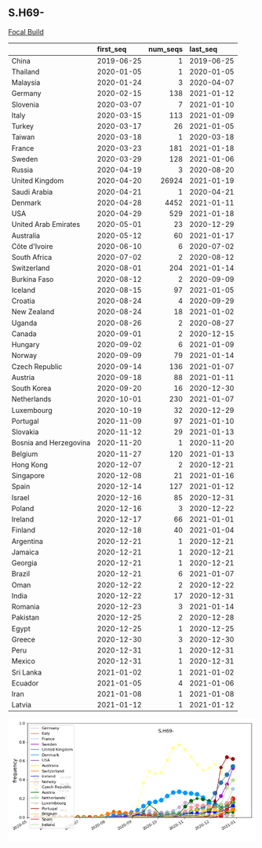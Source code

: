 

## S.H69-
[Focal Build](https://nextstrain.org/groups/neherlab/ncov/S.H69-?c=gt-S_69,501,453)

|                        | first_seq   |   num_seqs | last_seq   |
|:-----------------------|:------------|-----------:|:-----------|
| China                  | 2019-06-25  |          1 | 2019-06-25 |
| Thailand               | 2020-01-05  |          1 | 2020-01-05 |
| Malaysia               | 2020-01-24  |          3 | 2020-04-07 |
| Germany                | 2020-02-15  |        138 | 2021-01-12 |
| Slovenia               | 2020-03-07  |          7 | 2021-01-10 |
| Italy                  | 2020-03-15  |        113 | 2021-01-09 |
| Turkey                 | 2020-03-17  |         26 | 2021-01-05 |
| Taiwan                 | 2020-03-18  |          1 | 2020-03-18 |
| France                 | 2020-03-23  |        181 | 2021-01-18 |
| Sweden                 | 2020-03-29  |        128 | 2021-01-06 |
| Russia                 | 2020-04-19  |          3 | 2020-08-20 |
| United Kingdom         | 2020-04-20  |      26924 | 2021-01-19 |
| Saudi Arabia           | 2020-04-21  |          1 | 2020-04-21 |
| Denmark                | 2020-04-28  |       4452 | 2021-01-11 |
| USA                    | 2020-04-29  |        529 | 2021-01-18 |
| United Arab Emirates   | 2020-05-01  |         23 | 2020-12-29 |
| Australia              | 2020-05-12  |         60 | 2021-01-17 |
| Côte d'Ivoire          | 2020-06-10  |          6 | 2020-07-02 |
| South Africa           | 2020-07-02  |          2 | 2020-08-12 |
| Switzerland            | 2020-08-01  |        204 | 2021-01-14 |
| Burkina Faso           | 2020-08-12  |          2 | 2020-09-09 |
| Iceland                | 2020-08-15  |         97 | 2021-01-05 |
| Croatia                | 2020-08-24  |          4 | 2020-09-29 |
| New Zealand            | 2020-08-24  |         18 | 2021-01-02 |
| Uganda                 | 2020-08-26  |          2 | 2020-08-27 |
| Canada                 | 2020-09-01  |          2 | 2020-12-15 |
| Hungary                | 2020-09-02  |          6 | 2021-01-09 |
| Norway                 | 2020-09-09  |         79 | 2021-01-14 |
| Czech Republic         | 2020-09-14  |        136 | 2021-01-07 |
| Austria                | 2020-09-18  |         88 | 2021-01-11 |
| South Korea            | 2020-09-20  |         16 | 2020-12-30 |
| Netherlands            | 2020-10-01  |        230 | 2021-01-07 |
| Luxembourg             | 2020-10-19  |         32 | 2020-12-29 |
| Portugal               | 2020-11-09  |         97 | 2021-01-10 |
| Slovakia               | 2020-11-12  |         29 | 2021-01-13 |
| Bosnia and Herzegovina | 2020-11-20  |          1 | 2020-11-20 |
| Belgium                | 2020-11-27  |        120 | 2021-01-13 |
| Hong Kong              | 2020-12-07  |          2 | 2020-12-21 |
| Singapore              | 2020-12-08  |         21 | 2021-01-16 |
| Spain                  | 2020-12-14  |        127 | 2021-01-12 |
| Israel                 | 2020-12-16  |         85 | 2020-12-31 |
| Poland                 | 2020-12-16  |          3 | 2020-12-22 |
| Ireland                | 2020-12-17  |         66 | 2021-01-01 |
| Finland                | 2020-12-18  |         40 | 2021-01-04 |
| Argentina              | 2020-12-21  |          1 | 2020-12-21 |
| Jamaica                | 2020-12-21  |          1 | 2020-12-21 |
| Georgia                | 2020-12-21  |          1 | 2020-12-21 |
| Brazil                 | 2020-12-21  |          6 | 2021-01-07 |
| Oman                   | 2020-12-22  |          2 | 2020-12-22 |
| India                  | 2020-12-22  |         17 | 2020-12-31 |
| Romania                | 2020-12-23  |          3 | 2021-01-14 |
| Pakistan               | 2020-12-25  |          2 | 2020-12-28 |
| Egypt                  | 2020-12-25  |          1 | 2020-12-25 |
| Greece                 | 2020-12-30  |          3 | 2020-12-30 |
| Peru                   | 2020-12-31  |          1 | 2020-12-31 |
| Mexico                 | 2020-12-31  |          1 | 2020-12-31 |
| Sri Lanka              | 2021-01-02  |          1 | 2021-01-02 |
| Ecuador                | 2021-01-05  |          4 | 2021-01-06 |
| Iran                   | 2021-01-08  |          1 | 2021-01-08 |
| Latvia                 | 2021-01-12  |          1 | 2021-01-12 |

![Overall trends S.H69-](/overall_trends_figures/overall_trends_S.H69-.png)